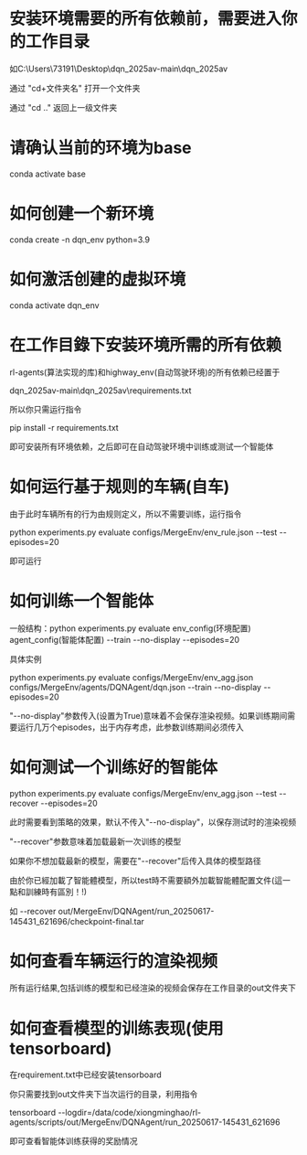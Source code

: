 # 安装环境需要的所有依赖前，需要进入你的工作目录
如C:\Users\73191\Desktop\dqn_2025av-main\dqn_2025av

通过 "cd+文件夹名" 打开一个文件夹

通过 "cd .." 返回上一级文件夹
# 请确认当前的环境为base
conda activate base
# 如何创建一个新环境
conda create -n dqn_env python=3.9
# 如何激活创建的虚拟环境
conda activate dqn_env

# 在工作目錄下安装环境所需的所有依赖
rl-agents(算法实现的库)和highway_env(自动驾驶环境)的所有依赖已经置于

dqn_2025av-main\dqn_2025av\requirements.txt

所以你只需运行指令

pip install -r requirements.txt

即可安装所有环境依赖，之后即可在自动驾驶环境中训练或测试一个智能体
# 如何运行基于规则的车辆(自车)
由于此时车辆所有的行为由规则定义，所以不需要训练，运行指令

python experiments.py evaluate configs/MergeEnv/env_rule.json --test --episodes=20

即可运行
# 如何训练一个智能体
一般结构：python experiments.py evaluate env_config(环境配置) agent_config(智能体配置) --train --no-display --episodes=20

具体实例

python experiments.py evaluate configs/MergeEnv/env_agg.json configs/MergeEnv/agents/DQNAgent/dqn.json --train --no-display --episodes=20

"--no-display"参数传入(设置为True)意味着不会保存渲染视频。如果训练期间需要运行几万个episodes，出于内存考虑，此参数训练期间必须传入
# 如何测试一个训练好的智能体 
python experiments.py evaluate configs/MergeEnv/env_agg.json --test --recover --episodes=20

此时需要看到策略的效果，默认不传入"--no-display"，以保存测试时的渲染视频

"--recover"参数意味着加载最新一次训练的模型

如果你不想加载最新的模型，需要在"--recover"后传入具体的模型路径

由於你已經加載了智能體模型，所以test時不需要額外加載智能體配置文件(這一點和訓練時有區別！!)

如 --recover out/MergeEnv/DQNAgent/run_20250617-145431_621696/checkpoint-final.tar
# 如何查看车辆运行的渲染视频
所有运行结果,包括训练的模型和已经渲染的视频会保存在工作目录的out文件夹下
# 如何查看模型的训练表现(使用tensorboard)
在requirement.txt中已经安装tensorboard

你只需要找到out文件夹下当次运行的目录，利用指令

tensorboard --logdir=/data/code/xiongminghao/rl-agents/scripts/out/MergeEnv/DQNAgent/run_20250617-145431_621696

即可查看智能体训练获得的奖励情况




